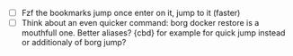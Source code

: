 - [ ] Fzf the bookmarks jump once enter on it, jump to it (faster)
- [ ] Think about an even quicker command: borg docker restore is a mouthfull one. Better aliases?
{cbd} for example for quick jump instead or additionaly of borg jump?
